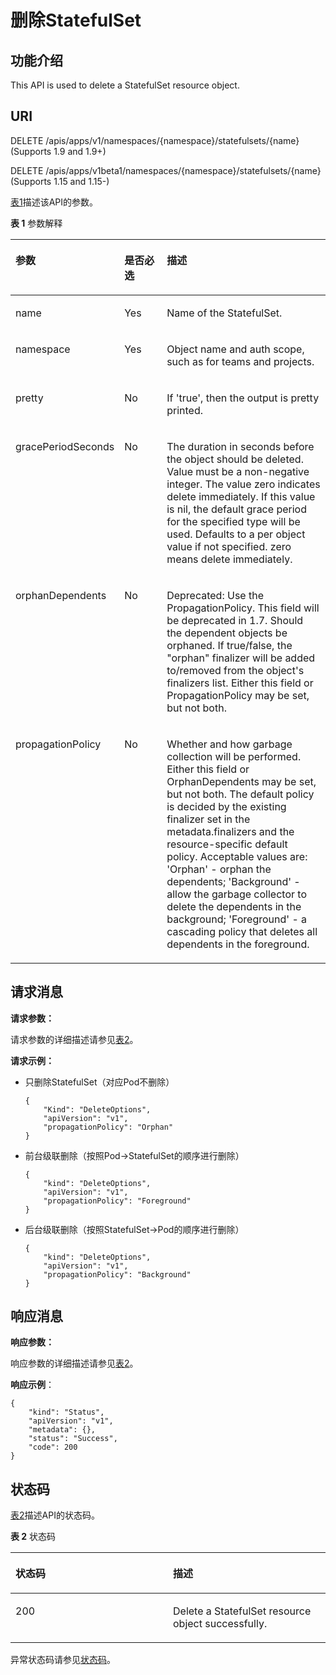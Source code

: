 # 删除StatefulSet<a name="cce_02_0146"></a>

## 功能介绍<a name="section31372179"></a>

This API is used to delete a StatefulSet resource object.

## URI<a name="section13914160"></a>

DELETE /apis/apps/v1/namespaces/\{namespace\}/statefulsets/\{name\} \(Supports 1.9 and 1.9+\)

DELETE /apis/apps/v1beta1/namespaces/\{namespace\}/statefulsets/\{name\} \(Supports 1.15 and 1.15-\)

[表1](#d0e38270)描述该API的参数。

**表 1**  参数解释

<a name="d0e38270"></a>
<table><thead align="left"><tr id="row14143522"><th class="cellrowborder" valign="top" width="21.21%" id="mcps1.2.4.1.1"><p id="p65652297517"><a name="p65652297517"></a><a name="p65652297517"></a>参数</p>
</th>
<th class="cellrowborder" valign="top" width="16.16%" id="mcps1.2.4.1.2"><p id="p165661629135114"><a name="p165661629135114"></a><a name="p165661629135114"></a>是否必选</p>
</th>
<th class="cellrowborder" valign="top" width="62.629999999999995%" id="mcps1.2.4.1.3"><p id="p14567629115114"><a name="p14567629115114"></a><a name="p14567629115114"></a>描述</p>
</th>
</tr>
</thead>
<tbody><tr id="row49796945"><td class="cellrowborder" valign="top" width="21.21%" headers="mcps1.2.4.1.1 "><p id="p7020714"><a name="p7020714"></a><a name="p7020714"></a>name</p>
</td>
<td class="cellrowborder" valign="top" width="16.16%" headers="mcps1.2.4.1.2 "><p id="p31806923"><a name="p31806923"></a><a name="p31806923"></a>Yes</p>
</td>
<td class="cellrowborder" valign="top" width="62.629999999999995%" headers="mcps1.2.4.1.3 "><p id="p26223965"><a name="p26223965"></a><a name="p26223965"></a>Name of the StatefulSet.</p>
</td>
</tr>
<tr id="row34689095"><td class="cellrowborder" valign="top" width="21.21%" headers="mcps1.2.4.1.1 "><p id="p58353349"><a name="p58353349"></a><a name="p58353349"></a>namespace</p>
</td>
<td class="cellrowborder" valign="top" width="16.16%" headers="mcps1.2.4.1.2 "><p id="p29000839"><a name="p29000839"></a><a name="p29000839"></a>Yes</p>
</td>
<td class="cellrowborder" valign="top" width="62.629999999999995%" headers="mcps1.2.4.1.3 "><p id="p257782"><a name="p257782"></a><a name="p257782"></a>Object name and auth scope, such as for teams and projects.</p>
</td>
</tr>
<tr id="row2320041"><td class="cellrowborder" valign="top" width="21.21%" headers="mcps1.2.4.1.1 "><p id="p53705670"><a name="p53705670"></a><a name="p53705670"></a>pretty</p>
</td>
<td class="cellrowborder" valign="top" width="16.16%" headers="mcps1.2.4.1.2 "><p id="p55192003"><a name="p55192003"></a><a name="p55192003"></a>No</p>
</td>
<td class="cellrowborder" valign="top" width="62.629999999999995%" headers="mcps1.2.4.1.3 "><p id="p41367240"><a name="p41367240"></a><a name="p41367240"></a>If 'true', then the output is pretty printed.</p>
</td>
</tr>
<tr id="row36760846"><td class="cellrowborder" valign="top" width="21.21%" headers="mcps1.2.4.1.1 "><p id="p24838515"><a name="p24838515"></a><a name="p24838515"></a>gracePeriodSeconds</p>
</td>
<td class="cellrowborder" valign="top" width="16.16%" headers="mcps1.2.4.1.2 "><p id="p65762676"><a name="p65762676"></a><a name="p65762676"></a>No</p>
</td>
<td class="cellrowborder" valign="top" width="62.629999999999995%" headers="mcps1.2.4.1.3 "><p id="p25176571"><a name="p25176571"></a><a name="p25176571"></a>The duration in seconds before the object should be deleted. Value must be a non-negative integer. The value zero indicates delete immediately. If this value is nil, the default grace period for the specified type will be used. Defaults to a per object value if not specified. zero means delete immediately.</p>
</td>
</tr>
<tr id="row25262547"><td class="cellrowborder" valign="top" width="21.21%" headers="mcps1.2.4.1.1 "><p id="p33000411"><a name="p33000411"></a><a name="p33000411"></a>orphanDependents</p>
</td>
<td class="cellrowborder" valign="top" width="16.16%" headers="mcps1.2.4.1.2 "><p id="p55787611"><a name="p55787611"></a><a name="p55787611"></a>No</p>
</td>
<td class="cellrowborder" valign="top" width="62.629999999999995%" headers="mcps1.2.4.1.3 "><p id="p22502652"><a name="p22502652"></a><a name="p22502652"></a>Deprecated: Use the PropagationPolicy. This field will be deprecated in 1.7. Should the dependent objects be orphaned. If true/false, the "orphan" finalizer will be added to/removed from the object's finalizers list. Either this field or PropagationPolicy may be set, but not both.</p>
</td>
</tr>
<tr id="row1197280"><td class="cellrowborder" valign="top" width="21.21%" headers="mcps1.2.4.1.1 "><p id="p29870869"><a name="p29870869"></a><a name="p29870869"></a>propagationPolicy</p>
</td>
<td class="cellrowborder" valign="top" width="16.16%" headers="mcps1.2.4.1.2 "><p id="p3621310"><a name="p3621310"></a><a name="p3621310"></a>No</p>
</td>
<td class="cellrowborder" valign="top" width="62.629999999999995%" headers="mcps1.2.4.1.3 "><p id="p2044017414610"><a name="p2044017414610"></a><a name="p2044017414610"></a>Whether and how garbage collection will be performed. Either this field or OrphanDependents may be set, but not both. The default policy is decided by the existing finalizer set in the metadata.finalizers and the resource-specific default policy. Acceptable values are: 'Orphan' - orphan the dependents; 'Background' - allow the garbage collector to delete the dependents in the background; 'Foreground' - a cascading policy that deletes all dependents in the foreground.</p>
</td>
</tr>
</tbody>
</table>

## 请求消息<a name="section58118584"></a>

**请求参数：**

请求参数的详细描述请参见[表2](删除DaemonSet.md#table191461259175715)。

**请求示例：**

-   只删除StatefulSet（对应Pod不删除）

    ```
    {
        "Kind": "DeleteOptions",
        "apiVersion": "v1",
        "propagationPolicy": "Orphan"
    }
    ```

-   前台级联删除（按照Pod-\>StatefulSet的顺序进行删除）

    ```
    {
        "kind": "DeleteOptions",
        "apiVersion": "v1",
        "propagationPolicy": "Foreground"
    }
    ```

-   后台级联删除（按照StatefulSet-\>Pod的顺序进行删除）

    ```
    {
        "kind": "DeleteOptions",
        "apiVersion": "v1",
        "propagationPolicy": "Background"
    }
    ```


## 响应消息<a name="section53305210"></a>

**响应参数：**

响应参数的详细描述请参见[表2](删除Secret.md#table13766144711235)。

**响应示例**：

```
{
    "kind": "Status",
    "apiVersion": "v1",
    "metadata": {},
    "status": "Success",
    "code": 200
}
```

## 状态码<a name="section9984849"></a>

[表2](#d0e38393)描述API的状态码。

**表 2**  状态码

<a name="d0e38393"></a>
<table><thead align="left"><tr id="row39018542"><th class="cellrowborder" valign="top" width="50%" id="mcps1.2.3.1.1"><p id="p6385371"><a name="p6385371"></a><a name="p6385371"></a>状态码</p>
</th>
<th class="cellrowborder" valign="top" width="50%" id="mcps1.2.3.1.2"><p id="p47453032"><a name="p47453032"></a><a name="p47453032"></a>描述</p>
</th>
</tr>
</thead>
<tbody><tr id="row18490365"><td class="cellrowborder" valign="top" width="50%" headers="mcps1.2.3.1.1 "><p id="p21324611"><a name="p21324611"></a><a name="p21324611"></a>200</p>
</td>
<td class="cellrowborder" valign="top" width="50%" headers="mcps1.2.3.1.2 "><p id="p49571937"><a name="p49571937"></a><a name="p49571937"></a>Delete a StatefulSet resource object successfully.</p>
</td>
</tr>
</tbody>
</table>

异常状态码请参见[状态码](状态码.md)。

